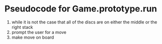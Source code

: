 # Pseudocode for Game.prototype.run

1)  while it is not the case that all of the discs are on either the middle or 
    the right stack
2)  prompt the user for a move
3)  make move on board